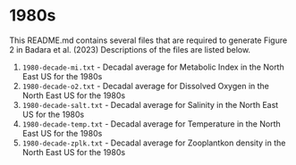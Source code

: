 # 1980s

This README.md contains several files that are required to generate Figure 2 in Badara et al. (2023)
Descriptions of the files are listed below.
1. `1980-decade-mi.txt` - Decadal average for Metabolic Index in the North East US for the 1980s
1. `1980-decade-o2.txt` - Decadal average for Dissolved Oxygen in the North East US for the 1980s
1. `1980-decade-salt.txt` - Decadal average for Salinity in the North East US for the 1980s
1. `1980-decade-temp.txt` - Decadal average for Temperature in the North East US for the 1980s
1. `1980-decade-zplk.txt` - Decadal average for Zooplantkon density in the North East US for the 1980s

